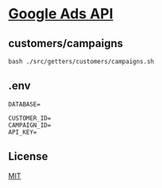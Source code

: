 # [Google Ads API](https://developers.google.com/google-ads/api/docs/start)

## customers/campaigns

```
bash ./src/getters/customers/campaigns.sh
```

## .env

```
DATABASE=

CUSTOMER_ID=
CAMPAIGN_ID=
API_KEY=
```

## License

[MIT](./LICENSE)
